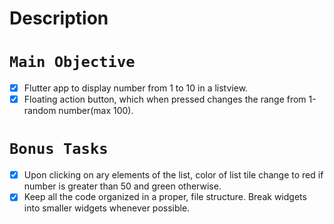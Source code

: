 # Description
# `Main Objective`
* [x] Flutter app to display number from 1 to 10 in a listview.
* [x] Floating action button, which when pressed changes the range from 1-random number(max 100).
# `Bonus Tasks`
* [x] Upon clicking on ary elements of the list, color of list tile change to red if number is greater than 50 and green otherwise.
* [x] Keep all the code organized in a proper, file structure. Break widgets into smaller widgets whenever possible.
